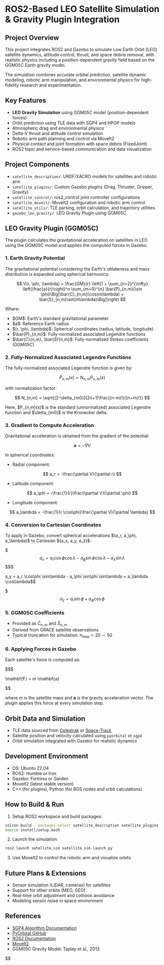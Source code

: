 # ROS2-Based LEO Satellite Simulation & Gravity Plugin Integration

## Project Overview

This project integrates ROS2 and Gazebo to simulate Low Earth Orbit (LEO) satellite dynamics, attitude control, thrust, and space debris removal, with realistic physics including a position-dependent gravity field based on the GGM05C Earth gravity model.

The simulation combines accurate orbital prediction, satellite dynamic modeling, robotic arm manipulation, and environmental physics for high-fidelity research and experimentation.

## Key Features

* **LEO Gravity Simulation** using GGM05C model (position-dependent forces)
* Orbit prediction using TLE data with SGP4 and HPOP models
* Atmospheric drag and environmental physics
* Delta-V thrust and attitude control simulation
* Robotic arm path planning and control via MoveIt2
* Physical contact and joint formation with space debris (FixedJoint)
* ROS2 topic and service-based communication and data visualization

## Project Components

* `satellite_description/`: URDF/XACRO models for satellites and robotic arm
* `satellite_plugins/`: Custom Gazebo plugins (Drag, Thruster, Gripper, Gravity)
* `satellite_control/`: ros2\_control joint controller configurations
* `satellite_moveit/`: MoveIt2 configuration and robotic arm control
* `satellite_utils/`: TLE parsing, orbit calculation, and trajectory utilities
* `gazebo_leo_gravity/`: LEO Gravity Plugin using GGM05C

## LEO Gravity Plugin (GGM05C)

The plugin calculates the gravitational acceleration on satellites in LEO using the GGM05C model and applies the computed forces in Gazebo.

### 1. Earth Gravity Potential

The gravitational potential considering the Earth's oblateness and mass distribution is expanded using spherical harmonics:

$$
V(r, \phi, \lambda) = \frac{GM}{r} \left(1 + \sum_{n=2}^{\infty} \left(\frac{a}{r}\right)^n \sum_{m=0}^{n} \bar{P}_{n,m}(\sin \phi)\Big[\bar{C}_{n,m}\cos(m\lambda) + \bar{S}_{n,m}\sin(m\lambda)\Big]\right)
$$

Where:

* \$GM\$: Earth's standard gravitational parameter
* \$a\$: Reference Earth radius
* \$(r, \phi, \lambda)\$: Spherical coordinates (radius, latitude, longitude)
* \$\bar{P}\_{n,m}\$: Fully-normalized associated Legendre functions
* \$\bar{C}*{n,m}, \bar{S}*{n,m}\$: Fully-normalized Stokes coefficients (GGM05C)

### 2. Fully-Normalized Associated Legendre Functions

The fully-normalized associated Legendre function is given by:

$$
\bar{P}_{n,m}(x) = N_{n,m} P_{n,m}(x)
$$

with normalization factor:

$$
N_{n,m} = \sqrt{(2-\delta_{m0})(2n+1)\frac{(n-m)!}{(n+m)!}}
$$

Here, \$P\_{n,m}(x)\$ is the standard (unnormalized) associated Legendre function and \$\delta\_{m0}\$ is the Kronecker delta.

### 3. Gradient to Compute Acceleration

Gravitational acceleration is obtained from the gradient of the potential:

$$
\mathbf{a} = -\nabla V
$$

In spherical coordinates:

* Radial component:

$$
a_r = -\frac{\partial V}{\partial r}
$$

* Latitude component:

$$
a_\phi = -\frac{1}{r}\frac{\partial V}{\partial \phi}
$$

* Longitude component:

$$
a_\lambda = -\frac{1}{r \cos\phi}\frac{\partial V}{\partial \lambda}
$$

### 4. Conversion to Cartesian Coordinates

To apply in Gazebo, convert spherical accelerations \$(a\_r, a\_\phi, a\_\lambda)\$ to Cartesian \$(a\_x, a\_y, a\_z)\$:

$$$
a_x = a_r \cos\phi \cos\lambda - a_\phi \sin\phi \cos\lambda - a_\lambda \sin\lambda$$
$$$

a\_y = a\_r \cos\phi \sin\lambda - a\_\phi \sin\phi \sin\lambda + a\_\lambda \cos\lambda\$\$

$$$
a_z = a_r \sin\phi + a_\phi \cos\phi$$

### 5. GGM05C Coefficients
- Provided as $\bar{C}_{n,m}$ and $\bar{S}_{n,m}$
- Derived from GRACE satellite observations
- Typical truncation for simulation: $n_{max} = 20 \sim 50$

### 6. Applying Forces in Gazebo
Each satellite's force is computed as:

$$$

\mathbf{F} = m \mathbf{a}

$$

where $m$ is the satellite mass and $\mathbf{a}$ is the gravity acceleration vector. The plugin applies this force at every simulation step.

## Orbit Data and Simulation
- TLE data sourced from [Celestrak](https://celestrak.com) or [Space-Track](https://www.space-track.org)
- Satellite position and velocity calculated using `pyorbital` or `sgp4`
- Orbit simulation integrated with Gazebo for realistic dynamics

## Development Environment
- OS: Ubuntu 22.04
- ROS2: Humble or Iron
- Gazebo: Fortress or Garden
- MoveIt2 (latest stable version)
- C++ (for plugins), Python (for ROS nodes and orbit calculations)

## How to Build & Run
1. Setup ROS2 workspace and build packages:
```bash
colcon build --packages-select satellite_description satellite_plugins satellite_control satellite_moveit satellite_utils gazebo_leo_gravity
source install/setup.bash
```
2. Launch the simulation:
```bash
ros2 launch satellite_sim satellite_sim.launch.py
```
3. Use MoveIt2 to control the robotic arm and visualize orbits.

## Future Plans & Extensions
- Sensor simulation (LiDAR, cameras) for satellites
- Support for other orbits (MEO, GEO)
- Real-time orbit adjustment and collision avoidance
- Modeling sensor noise in space environment

## References
- [SGP4 Algorithm Documentation](https://celestrak.com/NORAD/documentation/spacetracks.pdf)
- [PyOrbital GitHub](https://github.com/pytroll/pyorbital)
- [ROS2 Documentation](https://docs.ros.org/en/rolling/index.html)
- [MoveIt2](https://moveit.ros.org/)
- GGM05C Gravity Model: Tapley et al., 2013

$$
